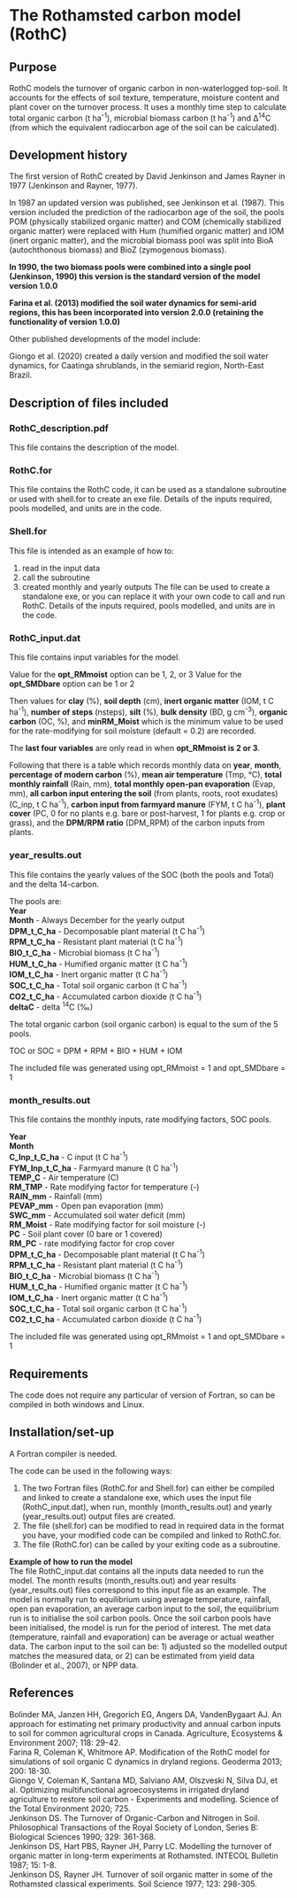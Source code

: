 # The Rothamsted carbon model (RothC)

## Purpose

RothC models the turnover of organic carbon in non-waterlogged top-soil.  It accounts for the effects of soil texture, temperature, moisture content and plant cover on the turnover process. It uses a monthly time step to calculate total organic carbon (t ha<sup>-1</sup>), microbial biomass carbon (t ha<sup>-1</sup>) and Δ<sup>14</sup>C (from which the equivalent radiocarbon age of the soil can be calculated). 

## Development history

The first version of RothC created by David Jenkinson and James Rayner in 1977 (Jenkinson and Rayner, 1977).

In 1987 an updated version was published, see Jenkinson et al. (1987).  This version included the prediction of the radiocarbon age of the soil, the pools POM (physically stabilized organic matter) and COM (chemically stabilized organic matter) were replaced with Hum (humified organic matter) and IOM (inert organic matter), and the microbial biomass pool was split into BioA (autochthonous biomass) and BioZ (zymogenous biomass).  

**In 1990, the two biomass pools were combined into a single pool (Jenkinson, 1990) this version is the standard version of the model version 1.0.0**

**Farina et al. (2013) modified the soil water dynamics for semi-arid regions, this has been incorporated into version 2.0.0 (retaining the functionality of version 1.0.0)**

Other published developments of the model include:

Giongo et al. (2020) created a daily version and modified the soil water dynamics, for Caatinga shrublands, in the semiarid region, North-East Brazil.

 
## Description of files included

### RothC_description.pdf
This file contains the description of the model.


### RothC.for
This file contains the RothC code, it can be used as a standalone subroutine or used with shell.for to create an exe file. Details of the inputs required, pools modelled, and units are in the code.


### Shell.for
This file is intended as an example of how to: 
1.	read in the input data
2.	call the subroutine
3.	created monthly and yearly outputs
The file can be used to create a standalone exe, or you can replace it with your own code to call and run RothC. Details of the inputs required, pools modelled, and units are in the code.


### RothC_input.dat  
This file contains input variables for the model.  

Value for the **opt_RMmoist** option can be 1, 2, or 3
Value for the **opt_SMDbare** option can be 1 or 2

Then values for **clay** (%), **soil depth** (cm), **inert organic matter** (IOM, t C ha<sup>-1</sup>),  **number of steps** (nsteps),  **silt** (%), **bulk density** (BD, g cm<sup>-3</sup>), **organic carbon** (OC, %), and **minRM_Moist** which is the minimum value to be used for the rate-modifying for soil moisture (default = 0.2) are recorded.  

The **last four variables** are only read in when **opt_RMmoist is 2 or 3**.

Following that there is a table which records monthly data on **year**, **month**, **percentage of modern carbon**  (%), **mean air temperature** (Tmp, °C), **total monthly rainfall** (Rain, mm), **total monthly open-pan evaporation** (Evap, mm), **all carbon input entering the soil** (from plants, roots, root exudates) (C_inp, t C ha<sup>-1</sup>), **carbon input from farmyard manure** (FYM, t C ha<sup>-1</sup>), **plant cover** (PC, 0 for no plants e.g. bare or post-harvest, 1 for plants e.g. crop or grass), and the **DPM/RPM ratio** (DPM_RPM) of the carbon inputs from plants.

### year_results.out
This file contains the yearly values of the SOC (both the pools and Total) and the delta 14-carbon.

The pools are:  
**Year**  
**Month** 	    - Always December for the yearly output  
**DPM_t_C_ha** 	- Decomposable plant material (t C ha<sup>-1</sup>)  
**RPM_t_C_ha** 	- Resistant plant material (t C ha<sup>-1</sup>)  
**BIO_t_C_ha** 	- Microbial biomass (t C ha<sup>-1</sup>)  
**HUM_t_C_ha**	- Humified organic matter (t C ha<sup>-1</sup>)  
**IOM_t_C_ha** 	- Inert organic matter (t C ha<sup>-1</sup>)  
**SOC_t_C_ha**	- Total soil organic carbon (t C ha<sup>-1</sup>)  
**CO2_t_C_ha**	- Accumulated carbon dioxide (t C ha<sup>-1</sup>)  
**deltaC** 	    - delta <sup>14</sup>C (‰)  


The total organic carbon (soil organic carbon) is equal to the sum of the 5 pools. 

TOC or SOC = DPM + RPM + BIO + HUM + IOM 

The included file was generated using opt_RMmoist = 1 and opt_SMDbare = 1
     
### month_results.out
This file contains the monthly inputs, rate modifying factors, SOC pools.

**Year**  
**Month**  
**C_Inp_t_C_ha**	- C input (t C ha<sup>-1</sup>)  
**FYM_Inp_t_C_ha**	- Farmyard manure (t C ha<sup>-1</sup>)  
**TEMP_C**		    - Air temperature (C)  
**RM_TMP**		    - Rate modifying factor for temperature (-)  
**RAIN_mm**		    - Rainfall (mm)  
**PEVAP_mm**		- Open pan evaporation (mm)  
**SWC_mm**		    - Accumulated soil water deficit (mm)  
**RM_Moist**		- Rate modifying factor for soil moisture (-)  
**PC**			    - Soil plant cover (0 bare or 1 covered)  
**RM_PC**			- rate modifying factor for crop cover  
**DPM_t_C_ha**		- Decomposable plant material (t C ha<sup>-1</sup>)  
**RPM_t_C_ha**		- Resistant plant material (t C ha<sup>-1</sup>)  
**BIO_t_C_ha**		- Microbial biomass (t C ha<sup>-1</sup>)  
**HUM_t_C_ha**		- Humified organic matter (t C ha<sup>-1</sup>)  
**IOM_t_C_ha**		- Inert organic matter (t C ha<sup>-1</sup>)  
**SOC_t_C_ha**		- Total soil organic carbon (t C ha<sup>-1</sup>)  
**CO2_t_C_ha**		- Accumulated carbon dioxide (t C ha<sup>-1</sup>)  

The included file was generated using opt_RMmoist = 1 and opt_SMDbare = 1

## Requirements
The code does not require any particular of version of Fortran, so can be compiled in both windows and Linux.

## Installation/set-up
A Fortran compiler is needed.


The code can be used in the following ways:
1.	The two Fortran files (RothC.for and Shell.for) can either be compiled and linked to create a standalone exe, which uses the input file (RothC_input.dat), when run, monthly (month_results.out) and yearly (year_results.out) output files are created.  
2.	The file (shell.for) can be modified to read in required data in the format you have, your modified code can be compiled and linked to RothC.for. 
3.	The file (RothC.for) can be called by your exiting code as a subroutine.    


**Example of how to run the model**  
The file RothC_input.dat contains all the inputs data needed to run the model. The month results (month_results.out) and year results (year_results.out) files correspond to this input file as an example. 
The model is normally run to equilibrium using average temperature, rainfall, open pan evaporation, an average carbon input to the soil, the equilibrium run is to initialise the soil carbon pools. Once the soil carbon pools have been initialised, the model is run for the period of interest. The met data (temperature, rainfall and evaporation) can be average or actual weather data. The carbon input to the soil can be: 1) adjusted so the modelled output matches the measured data, or 2) can be estimated from yield data (Bolinder et al., 2007), or NPP data.  


## References

Bolinder MA, Janzen HH, Gregorich EG, Angers DA, VandenBygaart AJ. An approach for estimating net primary productivity and annual carbon inputs to soil for common agricultural crops in Canada. Agriculture, Ecosystems & Environment 2007; 118: 29-42.  
Farina R, Coleman K, Whitmore AP. Modification of the RothC model for simulations of soil organic C dynamics in dryland regions. Geoderma 2013; 200: 18-30.  
Giongo V, Coleman K, Santana MD, Salviano AM, Olszveski N, Silva DJ, et al. Optimizing multifunctional agroecosystems in irrigated dryland agriculture to restore soil carbon - Experiments and modelling. Science of the Total Environment 2020; 725.  
Jenkinson DS. The Turnover of Organic-Carbon and Nitrogen in Soil. Philosophical Transactions of the Royal Society of London, Series B: Biological Sciences 1990; 329: 361-368.  
Jenkinson DS, Hart PBS, Rayner JH, Parry LC. Modelling the turnover of organic matter in long-term experiments at Rothamsted. INTECOL Bulletin 1987; 15: 1-8.  
Jenkinson DS, Rayner JH. Turnover of soil organic matter in some of the Rothamsted classical experiments. Soil Science 1977; 123: 298-305.  

